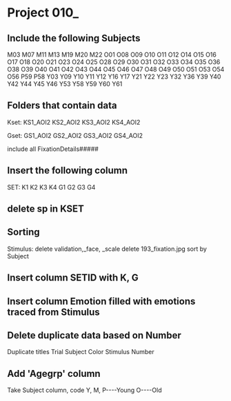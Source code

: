 # Project 010_

## Include the following Subjects
M03
M07
M11
M13
M19
M20
M22
O01
O08
O09
O10
O11
O12
O14
O15
O16
O17
O18
O20
O21
O23
O24
O25
O28
O29
O30
O31
O32
O33
O34
O35
O36
O38
O39
O40
O41
O42
O43
O44
O45
O46
O47
O48
O49
O50
O51
O53
O54
O56
P59
P58
Y03
Y09
Y10
Y11
Y12
Y16
Y17
Y21
Y22
Y23
Y32
Y36
Y39
Y40
Y42
Y44
Y45
Y46
Y53
Y58
Y59
Y60
Y61

## Folders that contain data
Kset: KS1_AOI2  KS2_AOI2 KS3_AOI2 KS4_AOI2

Gset: GS1_AOI2  GS2_AOI2 GS3_AOI2 GS4_AOI2

include all FixationDetails#####


## Insert the following column

SET: K1 K2 K3 K4 G1 G2 G3 G4 


## delete sp in KSET


## Sorting 

Stimulus: delete validation,_face, _scale
delete 193_fixation.jpg
sort by Subject

## Insert column SETID with K, G
## Insert column Emotion filled with emotions traced from Stimulus

## Delete duplicate data based on Number

Duplicate titles
Trial
Subject
Color
Stimulus
Number

## Add 'Agegrp' column
Take Subject column, code Y, M, P----Young O----Old
